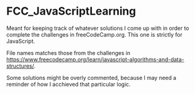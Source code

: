 # FCC_JavaScriptLearning
Meant for keeping track of whatever solutions I come up with in order to complete the challenges in freeCodeCamp.org. This one is strictly for JavaScript.

File names matches those from the challenges in https://www.freecodecamp.org/learn/javascript-algorithms-and-data-structures/.

Some solutions might be overly commented, because I may need a reminder of how I acchieved that particular logic.
